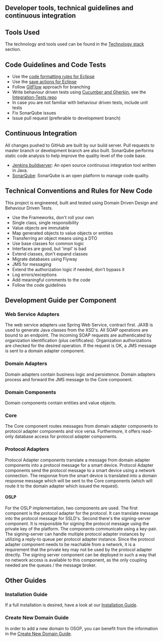 ## Developer tools, technical guidelines and continuous integration

## Tools Used

The technology and tools used can be found in the [Technology stack](../Architecture/Technical-overview/Technologystack.md) section.

## Code Guidelines and Code Tests

- Use the [code formatting rules for Eclipse](https://github.com/OSGP/Config/tree/development/eclipse/code-format-settings/code-format)
- Use the [save actions for Eclipse](https://github.com/OSGP/Config/tree/development/eclipse/code-format-settings/save-actions)
- Follow [GitFlow](http://nvie.com/posts/a-successful-git-branching-model/) approach for branching
- Write behaviour driven tests using [Cucumber and Gherkin](https://cucumber.io), see the [Integration-Tests repo](https://github.com/OSGP/Integration-Tests)
- In case you are not familiar with behaviour driven tests, include unit tests
- Fix SonarQube issues
- Issue pull request (preferable to development branch)

## Continuous Integration

All changes pushed to GitHub are built by our build server. Pull requests to master branch or development branch are also built. SonarQube performs static code analysis to help improve the quality level of the code base.

- [Jenkins buildserver](http://ci.opensmartgridplatform.org): An open source continuous integration tool written in Java.
- [SonarQube](http://ci.opensmartgridplatform.org/sonarqube): SonarQube is an open platform to manage code quality.

## Technical Conventions and Rules for New Code

This project is engineered, built and tested using Domain Driven Design and Behaviour Driven Tests.

- Use the Frameworks, don't roll your own
- Single class, single responsibility
- Value objects are immutable
- Map generated objects to value objects or entities
- Transferring an object means using a DTO
- Use base classes for common logic
- Interfaces are good, but 'impl' is bad
- Extend classes, don't expand classes
- Migrate databases using Flyway
- JMS for messaging
- Extend the authorization logic if needed, don't bypass it
- Log errors/exceptions
- Add meaningful comments to the code
- Follow the code guidelines

## Development Guide per Component

### Web Service Adapters

The web service adapters use Spring Web Service, contract first. JAXB is used to generate Java classes from the XSD's. All SOAP operations are bound to an endpoint. The incoming SOAP requests are authenticated by organization identification (plus certificates). Organization authorizations are checked for the desired operation. If the request is OK, a JMS message is sent to a domain adapter component.

### Domain Adapters

Domain adapters contain business logic and persistence. Domain adapters process and forward the JMS message to the Core component.

### Domain Components

Domain components contain entities and value objects.

### Core

The Core component routes messages from domain adapter components to protocol adapter components and vice versa. Furthermore, it offers read-only database access for protocol adapter components.

### Protocol Adapters

Protocol Adapter components translate a message from domain adapter components into a protocol message for a smart device. Protocol Adapter components send the protocol message to a smart device using a network connection. The response from the smart device is translated into a domain response message which will be sent to the Core components (which will route it to the domain adapter which issued the request).

#### OSLP

For the OSLP implementation, two components are used. The first component is the protocol adapter for the protocol. It can translate message into the protocol message for SSLD's. Second there's the signing-server component. It is responsible for signing the protocol message using the private key of the platform. The components communicate using a key-pair. The signing-server can handle multiple protocol adapter instances by utilizing a reply-to queue per protocol adapter instance. Since the protocol adapter component needs to be reachable from a network, it is a requirement that the private key may not be used by the protocol adapter directly. The signing server component can be deployed in such a way that no network access is available to this component, as the only coupling needed are the queues / the message broker.

## Other Guides

### Installation Guide
If a full installation is desired, have a look at our [Installation Guide](../Userguide/Installation/Installationguide.md).

### Create New Domain Guide
In order to add a new domain to OSGP, you can benefit from the information in the [Create New Domain Guide](../Domains/createNewDomain.md).


